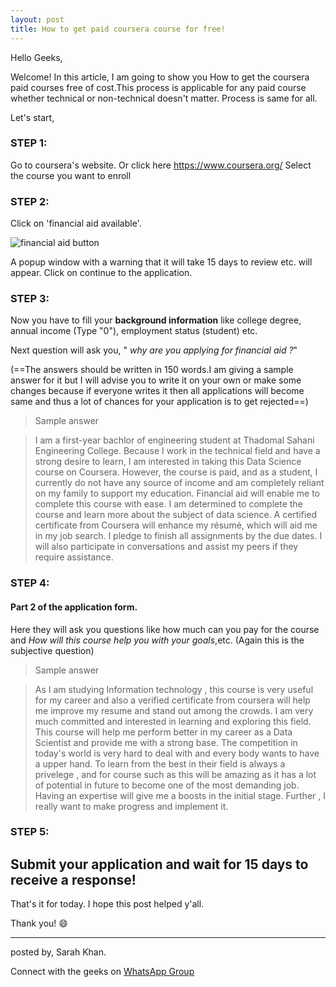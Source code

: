```yaml
---
layout: post
title: How to get paid coursera course for free!
---
```


Hello Geeks,


Welcome! In this article, I am going to show you How to get the coursera paid courses free of cost.This process is applicable for any paid course whether technical or non-technical doesn't matter. Process is same for all.

Let's start,

### STEP 1:
Go to coursera's website. Or click here <https://www.coursera.org/>
Select the course you want to enroll

### STEP 2:
 Click on 'financial aid available'.
 
![financial aid button](1.png)

A popup window with a warning that it will take 15 days to review etc. will appear. Click on continue to the application.

### STEP 3:
Now you have to fill your **background information** like college degree, annual income (Type "0"), employment status (student) etc.

Next question will ask you,
" *why are you applying for financial aid ?*"

(==The answers should be written in 150 words.I am giving a sample answer for it but I will advise you to write it on your own or make some changes because if everyone writes it then all applications will become same and thus a lot of chances for your application is to get rejected==)

> Sample answer

> I am a first-year bachlor of engineering student at Thadomal Sahani Engineering College. Because I work in the technical field and have a strong desire to learn, I am interested in taking this Data Science course on Coursera. However, the course is paid, and as a student, I currently do not have any source of income and am completely reliant on my family to support my education. Financial aid will enable me to complete this course with ease. I am determined to complete the course and learn more about the subject of data science. A certified certificate from Coursera will enhance my résumé, which will aid me in my job search. I pledge to finish all assignments by the due dates. I will also participate in conversations and assist my peers if they require assistance.

### STEP 4:
#### Part 2 of the application form.
Here they will ask you questions like how much can you pay for the course and *How will this course help you with your goals*,etc.
(Again this is the subjective question)

> Sample answer

>As I am studying Information technology , this course is very useful for my career and also a verified certificate from coursera will help me improve my resume and stand out among the crowds. I am very much committed and interested in learning and exploring this field. This course will help me perform better in my career as a Data Scientist and provide me with a strong base. The competition in today's world is very hard to deal with and every body wants to have a upper hand. To learn from the best in their field is always a privelege , and for course such as this will be amazing as it has a lot of potential in future to become one of the most demanding job. Having an expertise will give me a boosts in the initial stage. Further , I really want to make progress and implement it.

### STEP 5:
 Submit your application and wait for 15 days to receive a response!
---


 That's it for today. I hope this post helped y'all.
 
 Thank you! :smile:



---
posted by,
Sarah Khan.

 Connect with the geeks on
 [WhatsApp Group](https://chat.whatsapp.com/K3NrW5tPwrsHhfbdYstjLl)

